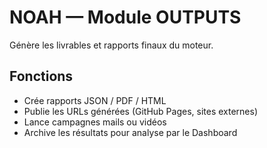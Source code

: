 # NOAH — Module OUTPUTS

Génère les livrables et rapports finaux du moteur.

## Fonctions
- Crée rapports JSON / PDF / HTML
- Publie les URLs générées (GitHub Pages, sites externes)
- Lance campagnes mails ou vidéos
- Archive les résultats pour analyse par le Dashboard
